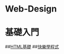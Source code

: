 # Web-Design
# 基礎入門 
  ##[HTML基礎](https://developer.mozilla.org/zh-TW/docs/Learn/Getting_started_with_the_web/HTML_basics)
  ##[快樂學程式](https://www.happycoding.today/posts/25)
  
